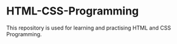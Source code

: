 # HTML-CSS-Programming

This repository is used for learning and practising HTML and CSS Programming.
